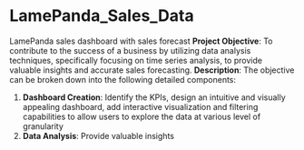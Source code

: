 # LamePanda_Sales_Data
LamePanda sales dashboard with sales forecast
**Project Objective**: To contribute to the success of a business by utilizing data analysis techniques, specifically focusing on time series analysis, to provide valuable insights and accurate sales forecasting.
**Description**:
The objective can be broken down into the following detailed components:
1. **Dashboard Creation**: Identify the KPIs, design an intuitive and visually appealing dashboard, add interactive visualization and filtering capabilities to allow users to explore the data at various level of granularity
2. **Data Analysis**: Provide valuable insights
